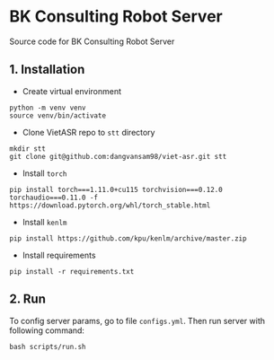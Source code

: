 # BK Consulting Robot Server
Source code for BK Consulting Robot Server

## 1. Installation
- Create virtual environment
```
python -m venv venv
source venv/bin/activate
```
- Clone VietASR repo to `stt` directory
```
mkdir stt
git clone git@github.com:dangvansam98/viet-asr.git stt
```
- Install `torch`
```
pip install torch===1.11.0+cu115 torchvision===0.12.0 torchaudio===0.11.0 -f https://download.pytorch.org/whl/torch_stable.html
```
- Install `kenlm`
```
pip install https://github.com/kpu/kenlm/archive/master.zip
```
- Install requirements
```
pip install -r requirements.txt
```

## 2. Run
To config server params, go to file `configs.yml`. Then run server with following command:
```
bash scripts/run.sh
```